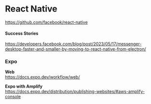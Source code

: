 # React Native
https://github.com/facebook/react-native

####  Success Stories
https://developers.facebook.com/blog/post/2023/05/17/messenger-desktop-faster-and-smaller-by-moving-to-react-native-from-electron/



### Expo

**Web**
<br>
https://docs.expo.dev/workflow/web/

**Expo with Amplify**
<br>
https://docs.expo.dev/distribution/publishing-websites/#aws-amplify-console
